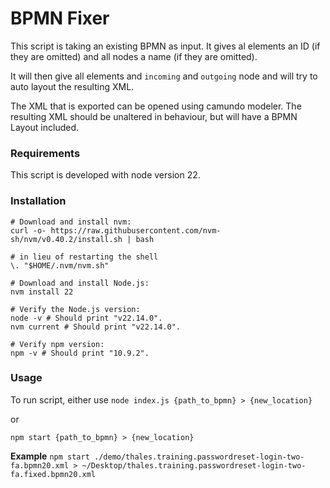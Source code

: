 # BPMN Fixer
This script is taking an existing BPMN as input. It gives al elements an ID (if they are omitted) and all nodes a name (if they are omitted).

It will then give all elements and `incoming` and `outgoing` node and will try to auto layout the resulting XML.

The XML that is exported can be opened using camundo modeler. The resulting XML should be unaltered in behaviour, but will have a BPMN Layout included.


### Requirements
This script is developed with node version 22.

### Installation
```
# Download and install nvm:
curl -o- https://raw.githubusercontent.com/nvm-sh/nvm/v0.40.2/install.sh | bash

# in lieu of restarting the shell
\. "$HOME/.nvm/nvm.sh"

# Download and install Node.js:
nvm install 22

# Verify the Node.js version:
node -v # Should print "v22.14.0".
nvm current # Should print "v22.14.0".

# Verify npm version:
npm -v # Should print "10.9.2".
```

### Usage
To run script, either use
```node index.js {path_to_bpmn} > {new_location}```

or

```npm start {path_to_bpmn} > {new_location}```

**Example**
```npm start ./demo/thales.training.passwordreset-login-two-fa.bpmn20.xml > ~/Desktop/thales.training.passwordreset-login-two-fa.fixed.bpmn20.xml```